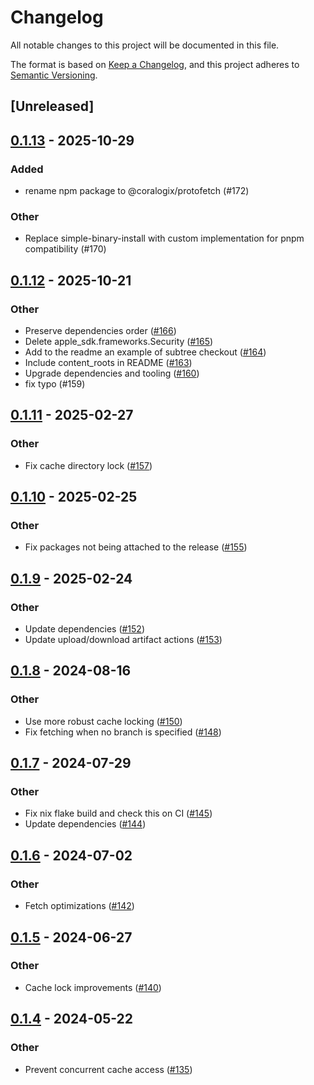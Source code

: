 # Changelog
All notable changes to this project will be documented in this file.

The format is based on [Keep a Changelog](https://keepachangelog.com/en/1.0.0/),
and this project adheres to [Semantic Versioning](https://semver.org/spec/v2.0.0.html).

## [Unreleased]

## [0.1.13](https://github.com/coralogix/protofetch/compare/v0.1.12...v0.1.13) - 2025-10-29

### Added

- rename npm package to @coralogix/protofetch (#172)

### Other

- Replace simple-binary-install with custom implementation for pnpm compatibility (#170)

## [0.1.12](https://github.com/coralogix/protofetch/compare/v0.1.11...v0.1.12) - 2025-10-21

### Other

- Preserve dependencies order ([#166](https://github.com/coralogix/protofetch/pull/166))
- Delete apple_sdk.frameworks.Security ([#165](https://github.com/coralogix/protofetch/pull/165))
- Add to the readme an example of subtree checkout ([#164](https://github.com/coralogix/protofetch/pull/164))
- Include content_roots in README ([#163](https://github.com/coralogix/protofetch/pull/163))
- Upgrade dependencies and tooling ([#160](https://github.com/coralogix/protofetch/pull/160))
- fix typo (#159)

## [0.1.11](https://github.com/coralogix/protofetch/compare/v0.1.10...v0.1.11) - 2025-02-27

### Other

- Fix cache directory lock ([#157](https://github.com/coralogix/protofetch/pull/157))

## [0.1.10](https://github.com/coralogix/protofetch/compare/v0.1.9...v0.1.10) - 2025-02-25

### Other
- Fix packages not being attached to the release ([#155](https://github.com/coralogix/protofetch/pull/155))

## [0.1.9](https://github.com/coralogix/protofetch/compare/v0.1.8...v0.1.9) - 2025-02-24

### Other
- Update dependencies ([#152](https://github.com/coralogix/protofetch/pull/152))
- Update upload/download artifact actions ([#153](https://github.com/coralogix/protofetch/pull/153))

## [0.1.8](https://github.com/coralogix/protofetch/compare/v0.1.7...v0.1.8) - 2024-08-16

### Other
- Use more robust cache locking ([#150](https://github.com/coralogix/protofetch/pull/150))
- Fix fetching when no branch is specified ([#148](https://github.com/coralogix/protofetch/pull/148))

## [0.1.7](https://github.com/coralogix/protofetch/compare/v0.1.6...v0.1.7) - 2024-07-29

### Other
- Fix nix flake build and check this on CI ([#145](https://github.com/coralogix/protofetch/pull/145))
- Update dependencies ([#144](https://github.com/coralogix/protofetch/pull/144))

## [0.1.6](https://github.com/coralogix/protofetch/compare/v0.1.5...v0.1.6) - 2024-07-02

### Other
- Fetch optimizations ([#142](https://github.com/coralogix/protofetch/pull/142))

## [0.1.5](https://github.com/coralogix/protofetch/compare/v0.1.4...v0.1.5) - 2024-06-27

### Other
- Cache lock improvements ([#140](https://github.com/coralogix/protofetch/pull/140))

## [0.1.4](https://github.com/coralogix/protofetch/compare/v0.1.3...v0.1.4) - 2024-05-22

### Other
- Prevent concurrent cache access ([#135](https://github.com/coralogix/protofetch/pull/135))
